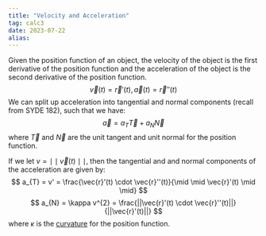 ```yaml
---
title: "Velocity and Acceleration"
tag: calc3
date: 2023-07-22
alias:
---
```


Given the position function of an object, the velocity of the object is the first derivative of the position function and the acceleration of the object is the second derivative of the position function. 
$$
\vec{v}(t) = \vec{r}'(t), \vec{a}(t) = \vec{r}''(t)
$$
We can split up acceleration into tangential and normal components (recall from SYDE 182), such that we have: 
$$
\vec{a} = a_{T}\vec{T} + a_{N}\vec{N}
$$
where $\vec{T}$ and $\vec{N}$ are the unit tangent and unit normal for the position function.

If we let $v = \mid \mid \vec{v}(t) \mid \mid$, then the tangential and and normal components of the acceleration are given by: 
$$
a_{T} = v' = \frac{\vec{r}'(t) \cdot \vec{r}''(t)}{\mid \mid \vec{r}'(t) \mid \mid} 
$$
$$
a_{N} = \kappa v^{2} = \frac{||\vec{r}'(t) \cdot \vec{r}''(t)||}{||\vec{r}'(t)||}
$$
where $\kappa$ is the [curvature](Curvature.md) for the position function.